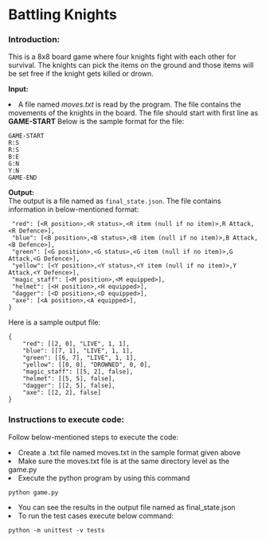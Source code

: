#  Battling Knights

### Introduction:
This is a 8x8 board game where four knights fight with each other for survival. The knights can pick the items on the ground and 
those items will be set free if the knight gets killed or drown. 

<b> Input: </b>
<li> A file named <i>moves.txt</i> is read by the program. The file contains the movements of the knights in the board.
The file should start with first line as <b>GAME-START</b> Below is the sample format for the file:

```
GAME-START
R:S
R:S
B:E
G:N
Y:N
GAME-END
````

<b> Output:</b>
<br> The output is a file named as `final_state.json`. The file contains information in below-mentioned format:

```
 "red": [<R position>,<R status>,<R item (null if no item)>,R Attack,<R Defence>],
 "blue": [<B position>,<B status>,<B item (null if no item)>,B Attack,<B Defence>],
 "green": [<G position>,<G status>,<G item (null if no item)>,G Attack,<G Defence>],
 "yellow": [<Y position>,<Y status>,<Y item (null if no item)>,Y Attack,<Y Defence>],
 "magic_staff": [<M position>,<M equipped>],
 "helmet": [<H position>,<H equipped>],
 "dagger": [<D position>,<D equipped>],
 "axe": [<A position>,<A equipped>],
}
```

Here is a sample output file:

```
{
    "red": [[2, 0], "LIVE", 1, 1], 
    "blue": [[7, 1], "LIVE", 1, 1], 
    "green": [[6, 7], "LIVE", 1, 1], 
    "yellow": [[0, 0], "DROWNED", 0, 0], 
    "magic_staff": [[5, 2], false], 
    "helmet": [[5, 5], false], 
    "dagger": [[2, 5], false], 
    "axe": [[2, 2], false]
}
```

### Instructions to execute code:
Follow below-mentioned steps to execute the code:
<li> Create a .txt file named moves.txt in the sample format given above
<li> Make sure the moves.txt file is at the same directory level as the game.py
<li> Execute the python program by using this command 

```
python game.py
```

<li> You can see the results in the output file named as final_state.json
<li> To run the test cases execute below command:

```
python -m unittest -v tests
```

<br><br><br><br>

